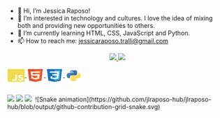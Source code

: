 - 👋 Hi, I’m Jessica Raposo!
- 👀 I’m interested in technology and cultures. I love the idea of mixing both and providing new opportunities to others.
- 🌱 I’m currently learning HTML, CSS, JavaScript and Python.
- 📫 How to reach me: jessicaraposo.tralli@gmail.com

<div align="center">
  <a href="https://github.com/jlraposo-hub">
  <img height="180em" src="https://github-readme-stats.vercel.app/api?username=jlraposo-hub&show_icons=true&theme=synthwave&include_all_commits=true&count_private=true"/>
  <img height="180em" src="https://github-readme-stats.vercel.app/api/top-langs/?username=jlraposo-hub&layout=compact&langs_count=7&theme=synthwave"/>
</div>

  <div style="display: inline_block"><br>
  <img align="center" alt="Jessica-Js" height="30" width="40" src="https://raw.githubusercontent.com/devicons/devicon/master/icons/javascript/javascript-plain.svg">
  <img align="center" alt="Jessica-HTML" height="30" width="40" src="https://raw.githubusercontent.com/devicons/devicon/master/icons/html5/html5-original.svg">
  <img align="center" alt="Jessica-CSS" height="30" width="40" src="https://raw.githubusercontent.com/devicons/devicon/master/icons/css3/css3-original.svg">
  <img align="center" alt="Jessica-Python" height="30" width="40" src="https://raw.githubusercontent.com/devicons/devicon/master/icons/python/python-original.svg">
</div>
  
  ##
  
<div>
  <a href="https://www.instagram.com/jess.raposo/?hl=pt-br" target="_blank"><img src="https://img.shields.io/badge/-Instagram-%23E4405F?style=for-the-badge&logo=instagram&logoColor=white" target="_blank"></a>
  <a href = "mailto:jessicaraposo.tralli@gmail.com"><img src="https://img.shields.io/badge/Gmail-D14836?style=for-the-badge&logo=gmail&logoColor=white" target="_blank"></a>
  <a href="https://www.linkedin.com/in/jessicalraposo/" target="_blank"><img src="https://img.shields.io/badge/-LinkedIn-%230077B5?style=for-the-badge&logo=linkedin&logoColor=white" target="_blank"></a> 
  <img>
     ![Snake animation](https://github.com/jlraposo-hub/jlraposo-hub/blob/output/github-contribution-grid-snake.svg)
  </img>
</div>
<!---
jlraposo-hub/jlraposo-hub is a ✨ special ✨ repository because its `README.md` (this file) appears on your GitHub profile.
You can click the Preview link to take a look at your changes.
--->
